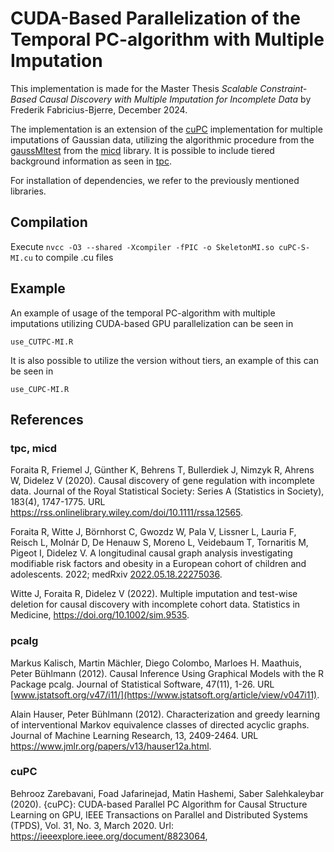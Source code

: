 # CUDA-Based Parallelization of the Temporal PC-algorithm with Multiple Imputation
This implementation is made for the Master Thesis _Scalable Constraint-Based Causal Discovery with Multiple Imputation for Incomplete Data_ by Frederik Fabricius-Bjerre, December 2024. 

The implementation is an extension of the [cuPC](https://github.com/LIS-Laboratory/cupc/tree/master) implementation for multiple imputations of Gaussian data, utilizing the algorithmic procedure from the [gaussMItest](https://github.com/bips-hb/micd/blob/master/R/gaussMItest.R) from the [micd](https://github.com/bips-hb/micd/) library.
It is possible to include tiered background information as seen in [tpc](https://github.com/bips-hb/tpc). 

For installation of dependencies, we refer to the previously mentioned libraries.

## Compilation 
Execute ```nvcc -O3 --shared -Xcompiler -fPIC -o SkeletonMI.so cuPC-S-MI.cu``` to compile .cu files

## Example
An example of usage of the temporal PC-algorithm with multiple imputations utilizing CUDA-based GPU parallelization can be seen in
```
use_CUTPC-MI.R
```
It is also possible to utilize the version without tiers, an example of this can be seen in 
```
use_CUPC-MI.R
```

## References 
### tpc, micd
Foraita R, Friemel J, Günther K, Behrens T, Bullerdiek J, Nimzyk R, Ahrens W, Didelez V (2020). Causal discovery of gene regulation with incomplete data. Journal of the Royal Statistical Society: Series A (Statistics in Society), 183(4), 1747-1775. URL https://rss.onlinelibrary.wiley.com/doi/10.1111/rssa.12565.

Foraita R, Witte J, Börnhorst C, Gwozdz W, Pala V, Lissner L, Lauria F, Reisch L, Molnár D, De Henauw S, Moreno L, Veidebaum T, Tornaritis M, Pigeot I, Didelez V. A longitudinal causal graph analysis investigating modifiable risk factors and obesity in a European cohort of children and adolescents. 2022; medRxiv [2022.05.18.22275036](https://www.medrxiv.org/content/10.1101/2022.05.18.22275036v1).

Witte J, Foraita R, Didelez V (2022). Multiple imputation and test-wise deletion for causal discovery with incomplete cohort data. Statistics in Medicine, <https://doi.org/10.1002/sim.9535>.


### pcalg

Markus Kalisch, Martin Mächler, Diego Colombo, Marloes H. Maathuis, Peter Bühlmann (2012). Causal Inference Using Graphical Models with the R Package pcalg. Journal of Statistical Software, 47(11), 1-26. URL [www.jstatsoft.org/v47/i11/](https://www.jstatsoft.org/article/view/v047i11).

Alain Hauser, Peter Bühlmann (2012). Characterization and greedy learning of interventional Markov equivalence classes of directed acyclic graphs. Journal of Machine Learning Research, 13, 2409-2464. URL <https://www.jmlr.org/papers/v13/hauser12a.html>.

### cuPC
Behrooz Zarebavani, Foad Jafarinejad, Matin Hashemi, Saber Salehkaleybar (2020). {cuPC}: CUDA-based Parallel PC Algorithm for Causal Structure Learning on GPU, IEEE Transactions on Parallel and Distributed Systems (TPDS), Vol. 31, No. 3, March 2020. Url: <https://ieeexplore.ieee.org/document/8823064>, 